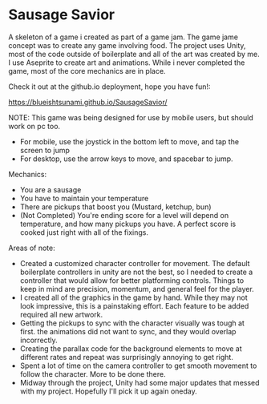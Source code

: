 # Sausage Savior

A skeleton of a game i created as part of a game jam. The game jame concept was to create any game involving food. The project uses Unity, most of the code outside of boilerplate and all of the art was created by me. I use Aseprite to create art and animations. While i never completed the game, most of the core mechanics are in place. 

Check it out at the github.io deployment, hope you have fun!: 

https://blueishtsunami.github.io/SausageSavior/

NOTE: This game was being designed for use by mobile users, but should work on pc too. 
- For mobile, use the joystick in the bottom left to move, and tap the screen to jump
- For desktop, use the arrow keys to move, and spacebar to jump. 

Mechanics: 
- You are a sausage
- You have to maintain your temperature
- There are pickups that boost you (Mustard, ketchup, bun)
- (Not Completed) You're ending score for a level will depend on temperature, and how many pickups you have. A perfect score is cooked just right with all of the fixings. 

Areas of note: 
- Created a customized character controller for movement. The default boilerplate controllers in unity are not the best, so I needed to create a controller that would allow for better platforming controls. Things to keep in mind are precision, momentum, and general feel for the player.
-  I created all of the graphics in the game by hand. While they may not look impressive, this is a painstaking effort. Each feature to be added required all new artwork.
-  Getting the pickups to sync with the character visually was tough at first. the animations did not want to sync, and they would overlap incorrectly. 
-  Creating the parallax code for the background elements to move at different rates and repeat was surprisingly annoying to get right.
-  Spent a lot of time on the camera controller to get smooth movement to follow the character. More to be done there. 
-  Midway through the project, Unity had some major updates that messed with my project. Hopefully I'll pick it up again oneday. 

